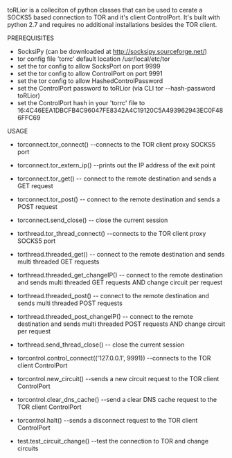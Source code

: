 toRLior is a colleciton of python classes that can be used to cerate a SOCKS5 based connection to TOR and it's client ControlPort.
It's built with python 2.7 and requires no additional installations besides the TOR client.


PREREQUISITES
- SocksiPy (can be downloaded at http://socksipy.sourceforge.net/)
- tor config file 'torrc' default location /usr/local/etc/tor
- set the tor config to allow SocksPort on port 9999
- set the tor config to allow ControlPort on port 9991
- set the tor config to allow HashedControlPassword
- set the ControlPort password to toRLior (via CLI tor --hash-password toRLior)
- set the ControlPort hash in your 'torrc' file to 16:4C46EEA1DBCFB4C96047FE8342A4C19120C5A493962943EC0F486FFC69


USAGE
- torconnect.tor_connect()
	--connects to the TOR client proxy SOCKS5 port
- torconnect.tor_extern_ip()
	--prints out the IP address of the exit point
- torconnect.tor_get()
	-- connect to the remote destination and sends a GET request
- torconnect.tor_post()
	-- connect to the remote destination and sends a POST request
- torconnect.send_close()
	-- close the current session


- torthread.tor_thread_connect()
	--connects to the TOR client proxy SOCKS5 port
- torthread.threaded_get()
	-- connect to the remote destination and sends multi threaded GET requests
- torthread.threaded_get_changeIP()
	-- connect to the remote destination and sends multi threaded GET requests AND change circuit per request
- torthread.threaded_post()
	-- connect to the remote destination and sends multi threaded POST requests
- torthread.threaded_post_changeIP()
	-- connect to the remote destination and sends multi threaded POST requests AND change circuit per request
- torthread.send_thread_close()
	-- close the current session


- torcontrol.control_connect(('127.0.0.1', 9991))
	--connects to the TOR client ControlPort
- torcontrol.new_circuit()
	--sends a new circuit request to the TOR client ControlPort
- torcontrol.clear_dns_cache()
	--send a clear DNS cache request to the TOR client ControlPort
- torcontrol.halt()
	--sends a disconnect request to the TOR client ControlPort

- test.test_circuit_change()
	--test the connection to TOR and change circuits